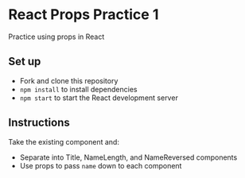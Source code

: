 # React Props Practice 1
Practice using props in React

## Set up
* Fork and clone this repository
* `npm install` to install dependencies
* `npm start` to start the React development server

## Instructions
Take the existing component and:
- Separate into Title, NameLength, and NameReversed components
- Use props to pass `name` down to each component

